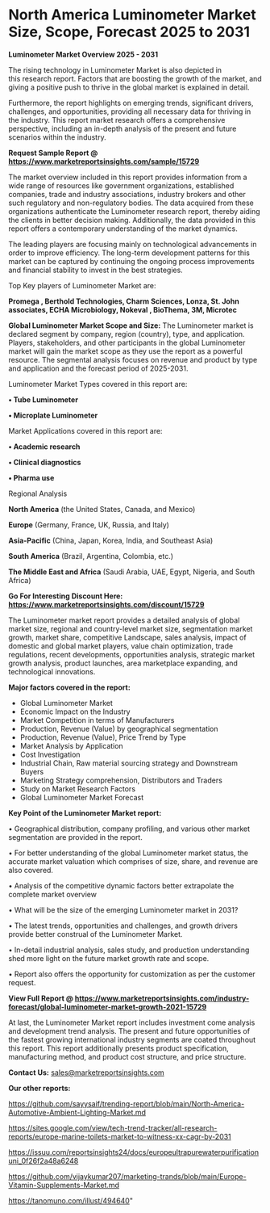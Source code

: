  # North America Luminometer Market Size, Scope, Forecast 2025 to 2031

<Strong> Luminometer Market Overview 2025 - 2031</strong>

The rising technology in Luminometer Market is also depicted in this research report. Factors that are boosting the growth of the market, and giving a positive push to thrive in the global market is explained in detail.

Furthermore, the report highlights on emerging trends, significant drivers, challenges, and opportunities, providing all necessary data for thriving in the industry. This report market research offers a comprehensive perspective, including an in-depth analysis of the present and future scenarios within the industry.

<strong>Request Sample Report @ <a href=https://www.marketreportsinsights.com/sample/15729>https://www.marketreportsinsights.com/sample/15729</a></strong>

The market overview included in this report provides information from a wide range of resources like government organizations, established companies, trade and industry associations, industry brokers and other such regulatory and non-regulatory bodies. The data acquired from these organizations authenticate the Luminometer research report, thereby aiding the clients in better decision making. Additionally, the data provided in this report offers a contemporary understanding of the market dynamics.

The leading players are focusing mainly on technological advancements in order to improve efficiency. The long-term development patterns for this market can be captured by continuing the ongoing process improvements and financial stability to invest in the best strategies.

Top Key players of Luminometer Market are:

<strong>Promega , Berthold Technologies, Charm Sciences, Lonza, St. John associates, ECHA Microbiology, Nokeval , BioThema, 3M, Microtec</strong>

<strong><b>Global Luminometer Market Scope and Size:</b></strong>
The Luminometer market is declared segment by company, region (country), type, and application. Players, stakeholders, and other participants in the global Luminometer market will gain the market scope as they use the report as a powerful resource. The segmental analysis focuses on revenue and product by type and application and the forecast period of 2025-2031.

Luminometer Market Types covered in this report are:

<strong>• Tube Luminometer

• Microplate Luminometer</strong>

Market Applications covered in this report are:

<strong>• Academic research

• Clinical diagnostics

• Pharma use</strong> 

Regional Analysis

<strong>North America</strong> (the United States, Canada, and Mexico)

<strong>Europe</strong> (Germany, France, UK, Russia, and Italy)

<strong>Asia-Pacific</strong> (China, Japan, Korea, India, and Southeast Asia)

<strong>South America</strong> (Brazil, Argentina, Colombia, etc.)

<strong>The Middle East and Africa</strong> (Saudi Arabia, UAE, Egypt, Nigeria, and South Africa)

<strong>Go For Interesting Discount Here: <a href=https://www.marketreportsinsights.com/discount/15729>https://www.marketreportsinsights.com/discount/15729</a></strong>

The Luminometer market report provides a detailed analysis of global market size, regional and country-level market size, segmentation market growth, market share, competitive Landscape, sales analysis, impact of domestic and global market players, value chain optimization, trade regulations, recent developments, opportunities analysis, strategic market growth analysis, product launches, area marketplace expanding, and technological innovations.

<strong><b>Major factors covered in the report:</b></strong>
<ul>
  <li>Global Luminometer Market </li>
  <li>Economic Impact on the Industry</li>
  <li>Market Competition in terms of Manufacturers</li>
  <li>Production, Revenue (Value) by geographical segmentation</li>
  <li>Production, Revenue (Value), Price Trend by Type</li>
  <li>Market Analysis by Application</li>
  <li>Cost Investigation</li>
  <li>Industrial Chain, Raw material sourcing strategy and Downstream Buyers</li>
  <li>Marketing Strategy comprehension, Distributors and Traders</li>
  <li>Study on Market Research Factors</li>
  <li>Global Luminometer Market Forecast</li>
</ul>

<strong><b>Key Point of the Luminometer Market report:</b></strong>

• Geographical distribution, company profiling, and various other market segmentation are provided in the report.

• For better understanding of the global Luminometer market status, the accurate market valuation which comprises of size, share, and revenue are also covered.

• Analysis of the competitive dynamic factors better extrapolate the complete market overview

• What will be the size of the emerging Luminometer market in 2031?

• The latest trends, opportunities and challenges, and growth drivers provide better construal of the Luminometer Market.

• In-detail industrial analysis, sales study, and production understanding shed more light on the future market growth rate and scope.

• Report also offers the opportunity for customization as per the customer request.

<strong><b>View Full Report @ <a href=https://www.marketreportsinsights.com/industry-forecast/global-luminometer-market-growth-2021-15729>https://www.marketreportsinsights.com/industry-forecast/global-luminometer-market-growth-2021-15729</a></b></strong>


At last, the Luminometer Market report includes investment come analysis and development trend analysis. The present and future opportunities of the fastest growing international industry segments are coated throughout this report. This report additionally presents product specification, manufacturing method, and product cost structure, and price structure.

<strong>Contact Us:</strong>
sales@marketreportsinsights.com

<strong>Our other reports:</strong>

<a href=https://github.com/sayysaif/trending-report/blob/main/North-America-Automotive-Ambient-Lighting-Market.md>https://github.com/sayysaif/trending-report/blob/main/North-America-Automotive-Ambient-Lighting-Market.md</a>

<a href=https://sites.google.com/view/tech-trend-tracker/all-research-reports/europe-marine-toilets-market-to-witness-xx-cagr-by-2031>https://sites.google.com/view/tech-trend-tracker/all-research-reports/europe-marine-toilets-market-to-witness-xx-cagr-by-2031</a>

<a href=https://issuu.com/reportsinsights24/docs/europeultrapurewaterpurificationuni_0f26f2a48a6248>https://issuu.com/reportsinsights24/docs/europeultrapurewaterpurificationuni_0f26f2a48a6248</a>

<a href=https://github.com/vijaykumar207/marketing-trands/blob/main/Europe-Vitamin-Supplements-Market.md>https://github.com/vijaykumar207/marketing-trands/blob/main/Europe-Vitamin-Supplements-Market.md</a>

<a href=https://tanomuno.com/illust/494640>https://tanomuno.com/illust/494640</a>"

